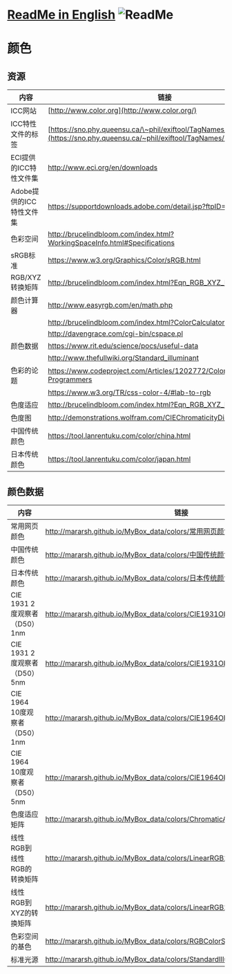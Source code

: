 # [ReadMe in English](https://github.com/Mararsh/MyBox_data/tree/master/colors/en)  ![ReadMe](https://mararsh.github.io/MyBox_data/iconGo.png)   

# 颜色

## 资源
| 内容 | 链接 |    
| --- | --- |   
| ICC网站            | [http://www.color.org](http://www.color.org/)                                                                                               |
| ICC特性文件的标签  | [https://sno.phy.queensu.ca/\~phil/exiftool/TagNames/ICC_Profile.html](https://sno.phy.queensu.ca/~phil/exiftool/TagNames/ICC_Profile.html) |
| ECI提供的ICC特性文件集   | <http://www.eci.org/en/downloads>                                                                                                           |
| Adobe提供的ICC特性文件集 | <https://supportdownloads.adobe.com/detail.jsp?ftpID=3680>                                                                                  |
| 色彩空间             | <http://brucelindbloom.com/index.html?WorkingSpaceInfo.html#Specifications>                                                                 |
| sRGB标准           | <https://www.w3.org/Graphics/Color/sRGB.html>                                                                                               |
| RGB/XYZ转换矩阵      | <http://brucelindbloom.com/index.html?Eqn_RGB_XYZ_Matrix.html>                                                                              |
| 颜色计算器            | <http://www.easyrgb.com/en/math.php>                                                                                                        |
|                  | <http://brucelindbloom.com/index.html?ColorCalculator.html>                                                                                 |
|                  | <http://davengrace.com/cgi-bin/cspace.pl>                                                                                                   |
| 颜色数据             | <https://www.rit.edu/science/pocs/useful-data>                                                                                              |
|                  | <http://www.thefullwiki.org/Standard_illuminant>                                                                                            |
| 色彩的论题            | <https://www.codeproject.com/Articles/1202772/Color-Topics-for-Programmers>                                                                 |
|                  | <https://www.w3.org/TR/css-color-4/#lab-to-rgb>                                                                                             |
| 色度适应             | <http://brucelindbloom.com/index.html?Eqn_RGB_XYZ_Matrix.html>                                                                              |
| 色度图              | <http://demonstrations.wolfram.com/CIEChromaticityDiagram/>                                                                                 |
| 中国传统颜色 | https://tool.lanrentuku.com/color/china.html |       
| 日本传统颜色 | https://tool.lanrentuku.com/color/japan.html |       

## 颜色数据

| 内容 | 链接 |    
| --- | --- |   
| 常用网页颜色 | http://mararsh.github.io/MyBox_data/colors/常用网页颜色.html |       
| 中国传统颜色 | http://mararsh.github.io/MyBox_data/colors/中国传统颜色.html |       
| 日本传统颜色 | http://mararsh.github.io/MyBox_data/colors/日本传统颜色.html |         
| CIE 1931 2度观察者（D50）1nm | http://mararsh.github.io/MyBox_data/colors/CIE1931Observer2Degree1nm_zh.txt |         
| CIE 1931 2度观察者（D50）5nm | http://mararsh.github.io/MyBox_data/colors/CIE1931Observer2Degree5nm_zh.txt |         
| CIE 1964 10度观察者（D50）1nm | http://mararsh.github.io/MyBox_data/colors/CIE1964Observer10Degree1nm_zh.txt |         
| CIE 1964 10度观察者（D50）5nm | http://mararsh.github.io/MyBox_data/colors/CIE1964Observer10Degree5nm_zh.txt |         
| 色度适应矩阵 | http://mararsh.github.io/MyBox_data/colors/ChromaticAdaptationMatrices_zh.txt |         
| 线性RGB到线性RGB的转换矩阵 | http://mararsh.github.io/MyBox_data/colors/LinearRGB2RGBMatrix_zh.txt |         
| 线性RGB到XYZ的转换矩阵 | http://mararsh.github.io/MyBox_data/colors/LinearRGB2XYZMatrix_zh.txt |         
| 色彩空间的基色 | http://mararsh.github.io/MyBox_data/colors/RGBColorSpaces_zh.txt |         
| 标准光源 | http://mararsh.github.io/MyBox_data/colors/StandardIlluminants_zh.txt |         
    




